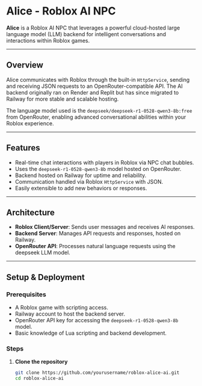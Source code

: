 # Alice - Roblox AI NPC

**Alice** is a Roblox AI NPC that leverages a powerful cloud-hosted large language model (LLM) backend for intelligent conversations and interactions within Roblox games.

---

## Overview

Alice communicates with Roblox through the built-in `HttpService`, sending and receiving JSON requests to an OpenRouter-compatible API. The AI backend originally ran on Render and Replit but has since migrated to Railway for more stable and scalable hosting.

The language model used is the `deepseek/deepseek-r1-0528-qwen3-8b:free` from OpenRouter, enabling advanced conversational abilities within your Roblox experience.

---

## Features

- Real-time chat interactions with players in Roblox via NPC chat bubbles.
- Uses the `deepseek-r1-0528-qwen3-8b` model hosted on OpenRouter.
- Backend hosted on Railway for uptime and reliability.
- Communication handled via Roblox `HttpService` with JSON.
- Easily extensible to add new behaviors or responses.

---

## Architecture


- **Roblox Client/Server**: Sends user messages and receives AI responses.
- **Backend Server**: Manages API requests and responses, hosted on Railway.
- **OpenRouter API**: Processes natural language requests using the deepseek LLM model.

---

## Setup & Deployment

### Prerequisites

- A Roblox game with scripting access.
- Railway account to host the backend server.
- OpenRouter API key for accessing the `deepseek-r1-0528-qwen3-8b` model.
- Basic knowledge of Lua scripting and backend development.

### Steps

1. **Clone the repository**
   ```bash
   git clone https://github.com/yourusername/roblox-alice-ai.git
   cd roblox-alice-ai
